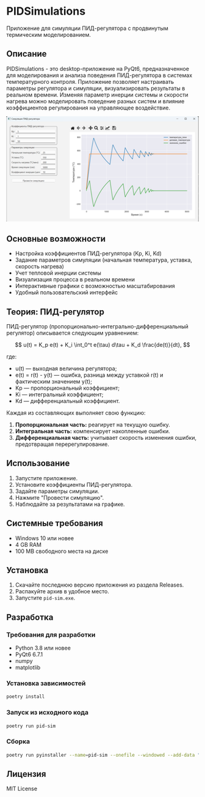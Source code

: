 # PIDSimulations

Приложение для симуляции ПИД-регулятора с продвинутым термическим моделированием.

## Описание

PIDSimulations - это desktop-приложение на PyQt6, предназначенное для моделирования и анализа поведения ПИД-регулятора в системах температурного контроля. Приложение позволяет настраивать параметры регулятора и симуляции, визуализировать результаты в реальном времени. Изменяя параметр инерции системы и скорости нагрева можно моделировать поведение разных систем и влияние коэффициентов регулирования на управляющее воздействие.

![Главный экран приложения](docs/main_screen.png)

## Основные возможности

- Настройка коэффициентов ПИД-регулятора (Kp, Ki, Kd)
- Задание параметров симуляции (начальная температура, уставка, скорость нагрева)
- Учет тепловой инерции системы 
- Визуализация процесса в реальном времени
- Интерактивные графики с возможностью масштабирования
- Удобный пользовательский интерфейс

## Теория: ПИД-регулятор

ПИД-регулятор (пропорционально-интегрально-дифференциальный регулятор) описывается следующим уравнением:

$$
u(t) = K_p e(t) + K_i \int_0^t e(\tau) d\tau + K_d \frac{de(t)}{dt},
$$

где:
- u(t) — выходная величина регулятора;
- e(t) = r(t) - y(t) — ошибка, разница между уставкой r(t) и фактическим значением y(t);
- Kp — пропорциональный коэффициент;
- Ki — интегральный коэффициент;
- Kd — дифференциальный коэффициент.

Каждая из составляющих выполняет свою функцию:
1. **Пропорциональная часть:** реагирует на текущую ошибку.
2. **Интегральная часть:** компенсирует накопленные ошибки.
3. **Дифференциальная часть:** учитывает скорость изменения ошибки, предотвращая перерегулирование.

## Использование

1. Запустите приложение.
2. Установите коэффициенты ПИД-регулятора.
3. Задайте параметры симуляции.
4. Нажмите "Провести симуляцию".
5. Наблюдайте за результатами на графике.

## Системные требования

- Windows 10 или новее
- 4 GB RAM
- 100 MB свободного места на диске

## Установка

1. Скачайте последнюю версию приложения из раздела Releases.
2. Распакуйте архив в удобное место.
3. Запустите `pid-sim.exe`.

## Разработка

### Требования для разработки

- Python 3.8 или новее
- PyQt6 6.7.1
- numpy
- matplotlib

### Установка зависимостей

```bash
poetry install

```

### Запуск из исходного кода

```bash
poetry run pid-sim
```

### Сборка

```bash
poetry run pyinstaller --name=pid-sim --onefile --windowed --add-data "src/*;src"  --hidden-import PyQt6.QtCore --hidden-import PyQt6.QtGui  --hidden-import PyQt6.QtWidgets  --hidden-import numpy --hidden-import matplotlib --hidden-import core --hidden-import gui src/gui/main.py
```

## Лицензия

MIT License

